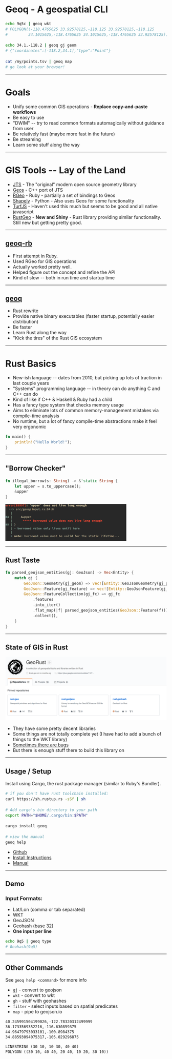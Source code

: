 # Geoq - A geospatial CLI

```sh
echo 9q5c | geoq wkt
# POLYGON((-118.4765625 33.92578125,-118.125 33.92578125,-118.125
#         34.1015625,-118.4765625 34.1015625,-118.4765625 33.92578125))

echo 34.1,-118.2 | geoq gj geom
# {"coordinates":[-118.2,34.1],"type":"Point"}

cat /my/points.tsv | geoq map
# go look at your browser!
```

---

# Goals

* Unify some common GIS operations - **Replace copy-and-paste workflows**
* Be easy to use
* "DWIM" -- try to read common formats automagically without guidance from user
* Be relatively fast (maybe more fast in the future)
* Be streaming
* Learn some stuff along the way

---

# GIS Tools -- Lay of the Land

* [JTS](https://github.com/locationtech/jts) - The "original" modern open source geometry library
* [Geos](http://geos.refractions.net/ro/doxygen_docs/html/) - C++ port of JTS
* [RGeo](https://github.com/rgeo/rgeo) - Ruby - partially a set of bindings to Geos
* [Shapely](https://github.com/Toblerity/Shapely) - Python - Also uses Geos for some functionality
* [TurfJS](https://github.com/Turfjs/turf) - Haven't used this much but seems to be good and all native javascript
* [RustGeo](https://github.com/georust/rust-geo) - **New and Shiny** - Rust library providing similar functionality. Still new but getting pretty good.

---

## [geoq-rb](https://github.com/worace/geoq-rb)

* First attempt in Ruby.
* Used RGeo for GIS operations
* Actually worked pretty well.
* Helped figure out the concept and refine the API
* Kind of slow -- both in run time and startup time

---

## [geoq](https://github.com/worace/geoq)

* Rust rewrite
* Provide native binary executables (faster startup, potentially easier distribution)
* Be faster
* Learn Rust along the way
* "Kick the tires" of the Rust GIS ecosystem

---

# Rust Basics

* New-ish language -- dates from 2010, but picking up lots of traction in last couple years
* "Systems" programming language -- in theory can do anything C and C++ can do
* Kind of like if C++ & Haskell & Ruby had a child
* Has a fancy type system that checks memory usage
* Aims to eliminate lots of common memory-management mistakes via compile-time analysis
* No runtime, but a lot of fancy compile-time abstractions make it feel very ergonomic

```rust
fn main() {
    println!("Hello World!");
}
```

---

## "Borrow Checker"

```rust
fn illegal_borrow(s: String) -> &'static String {
    let upper = s.to_uppercase();
    &upper
}
```

<img src="borrow.png" width="75%">

---

## Rust Taste

```rust
fn parsed_geojson_entities(gj: GeoJson) -> Vec<Entity> {
    match gj {
        GeoJson::Geometry(gj_geom) => vec![Entity::GeoJsonGeometry(gj_geom)],
        GeoJson::Feature(gj_feature) => vec![Entity::GeoJsonFeature(gj_feature)],
        GeoJson::FeatureCollection(gj_fc) => gj_fc
            .features
            .into_iter()
            .flat_map(|f| parsed_geojson_entities(GeoJson::Feature(f)))
            .collect(),
    }
}
```
---

## State of GIS in Rust

<img src="georust_org.png" width="100%">

* They have some pretty decent libraries
* Some things are not totally complete yet (I have had to add a bunch of things to the WKT library)
* [Sometimes there are bugs](https://github.com/georust/rust-geojson/pull/99)
* But there is enough stuff there to build this library on

---

## Usage / Setup

Install using Cargo, the rust package manager (similar to Ruby's Bundler).

```sh
# if you don't have rust toolchain installed:
curl https://sh.rustup.rs -sSf | sh

# Add cargo's bin directory to your path
export PATH="$HOME/.cargo/bin:$PATH"

cargo install geoq

# view the manual
geoq help
```

* [Github](https://github.com/worace/geoq)
* [Install Instructions](https://github.com/worace/geoq#install)
* [Manual](https://github.com/worace/geoq/blob/master/manual.md)

---

## Demo

### Input Formats:

* Lat/Lon (comma or tab separated)
* WKT
* GeoJSON
* Geohash (base 32)
* **One input per line**

```sh
echo 9q5 | geoq type
# Geohash(9q5)
```

---

## Other Commands

See `geoq help <command>` for more info

* `gj` - convert to geojson
* `wkt` - convert to wkt
* `gh` - stuff with geohashes
* `filter` - select inputs based on spatial predicates
* `map` - pipe to geojson.io

```
40.245991504199026,-122.78320312499999
36.1733569352216,-116.630859375
44.96479793033101,-100.8984375
34.88593094075317,-105.029296875
```

```
LINESTRING (30 10, 10 30, 40 40)
POLYGON ((30 10, 40 40, 20 40, 10 20, 30 10))
```
